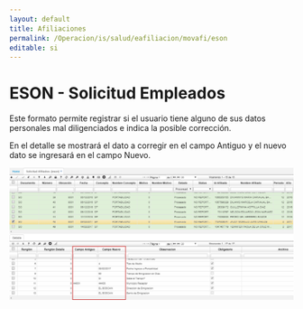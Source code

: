 ```yaml
---
layout: default
title: Afiliaciones
permalink: /Operacion/is/salud/eafiliacion/movafi/eson
editable: si
---
```


# ESON - Solicitud Empleados

Este formato permite registrar si el usuario tiene alguno de sus datos personales mal diligenciados e indica la posible corrección.  

En el detalle se mostrará el dato a corregir en el campo Antiguo y el nuevo dato se ingresará en el campo Nuevo.  

![](eson.png)